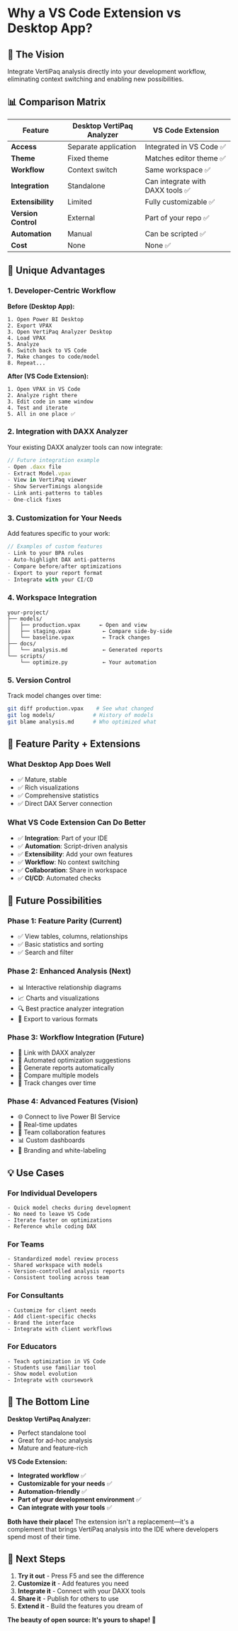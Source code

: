 # Why a VS Code Extension vs Desktop App?

## 🎯 The Vision

Integrate VertiPaq analysis directly into your development workflow, eliminating context switching and enabling new possibilities.

## 📊 Comparison Matrix

| Feature | Desktop VertiPaq Analyzer | **VS Code Extension** |
|---------|---------------------------|----------------------|
| **Access** | Separate application | Integrated in VS Code ✅ |
| **Theme** | Fixed theme | Matches editor theme ✅ |
| **Workflow** | Context switch | Same workspace ✅ |
| **Integration** | Standalone | Can integrate with DAXX tools ✅ |
| **Extensibility** | Limited | Fully customizable ✅ |
| **Version Control** | External | Part of your repo ✅ |
| **Automation** | Manual | Can be scripted ✅ |
| **Cost** | None | None ✅ |

## 🚀 Unique Advantages

### 1. **Developer-Centric Workflow**

**Before (Desktop App):**
```
1. Open Power BI Desktop
2. Export VPAX
3. Open VertiPaq Analyzer Desktop
4. Load VPAX
5. Analyze
6. Switch back to VS Code
7. Make changes to code/model
8. Repeat...
```

**After (VS Code Extension):**
```
1. Open VPAX in VS Code
2. Analyze right there
3. Edit code in same window
4. Test and iterate
5. All in one place ✅
```

### 2. **Integration with DAXX Analyzer**

Your existing DAXX analyzer tools can now integrate:

```typescript
// Future integration example
- Open .daxx file
- Extract Model.vpax
- View in VertiPaq viewer
- Show ServerTimings alongside
- Link anti-patterns to tables
- One-click fixes
```

### 3. **Customization for Your Needs**

Add features specific to your work:

```typescript
// Examples of custom features
- Link to your BPA rules
- Auto-highlight DAX anti-patterns
- Compare before/after optimizations
- Export to your report format
- Integrate with your CI/CD
```

### 4. **Workspace Integration**

```
your-project/
├── models/
│   ├── production.vpax      ← Open and view
│   ├── staging.vpax          ← Compare side-by-side
│   └── baseline.vpax         ← Track changes
├── docs/
│   └── analysis.md           ← Generated reports
└── scripts/
    └── optimize.py           ← Your automation
```

### 5. **Version Control**

Track model changes over time:
```bash
git diff production.vpax    # See what changed
git log models/            # History of models
git blame analysis.md      # Who optimized what
```

## 🎨 Feature Parity + Extensions

### What Desktop App Does Well
- ✅ Mature, stable
- ✅ Rich visualizations
- ✅ Comprehensive statistics
- ✅ Direct DAX Server connection

### What VS Code Extension Can Do Better
- ✅ **Integration**: Part of your IDE
- ✅ **Automation**: Script-driven analysis
- ✅ **Extensibility**: Add your own features
- ✅ **Workflow**: No context switching
- ✅ **Collaboration**: Share in workspace
- ✅ **CI/CD**: Automated checks

## 🔮 Future Possibilities

### Phase 1: Feature Parity (Current)
- ✅ View tables, columns, relationships
- ✅ Basic statistics and sorting
- ✅ Search and filter

### Phase 2: Enhanced Analysis (Next)
- 📊 Interactive relationship diagrams
- 📈 Charts and visualizations
- 🔍 Best practice analyzer integration
- 💾 Export to various formats

### Phase 3: Workflow Integration (Future)
- 🔗 Link with DAXX analyzer
- 🤖 Automated optimization suggestions
- 📝 Generate reports automatically
- 🔄 Compare multiple models
- 🎯 Track changes over time

### Phase 4: Advanced Features (Vision)
- 🌐 Connect to live Power BI Service
- 🔄 Real-time updates
- 🤝 Team collaboration features
- 📊 Custom dashboards
- 🎨 Branding and white-labeling

## 💡 Use Cases

### For Individual Developers
```
- Quick model checks during development
- No need to leave VS Code
- Iterate faster on optimizations
- Reference while coding DAX
```

### For Teams
```
- Standardized model review process
- Shared workspace with models
- Version-controlled analysis reports
- Consistent tooling across team
```

### For Consultants
```
- Customize for client needs
- Add client-specific checks
- Brand the interface
- Integrate with client workflows
```

### For Educators
```
- Teach optimization in VS Code
- Students use familiar tool
- Show model evolution
- Integrate with coursework
```

## 🎯 The Bottom Line

**Desktop VertiPaq Analyzer:**
- Perfect standalone tool
- Great for ad-hoc analysis
- Mature and feature-rich

**VS Code Extension:**
- **Integrated workflow** ✅
- **Customizable for your needs** ✅
- **Automation-friendly** ✅
- **Part of your development environment** ✅
- **Can integrate with your tools** ✅

**Both have their place!** The extension isn't a replacement—it's a complement that brings VertiPaq analysis into the IDE where developers spend most of their time.

## 🚀 Next Steps

1. **Try it out** - Press F5 and see the difference
2. **Customize it** - Add features you need
3. **Integrate it** - Connect with your DAXX tools
4. **Share it** - Publish for others to use
5. **Extend it** - Build the features you dream of

**The beauty of open source: It's yours to shape!** 🎨
